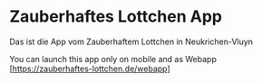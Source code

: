 # Zauberhaftes Lottchen App

Das ist die App vom Zauberhaftem Lottchen in Neukrichen-Vluyn

You can launch this app only on mobile and as Webapp [https://zauberhaftes-lottchen.de/webapp]
